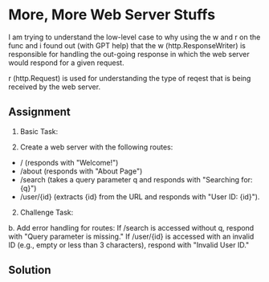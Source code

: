 # More, More Web Server Stuffs

I am trying to understand the low-level case to why using the w and r on the func and i found out (with GPT help) that the w (http.ResponseWriter) is responsible for handling the out-going response in which the web server would respond for a given request.

r (http.Request) is used for understanding the type of reqest that is being received by the web server.

## Assignment
1. Basic Task:

1. Create a web server with the following routes:
- / (responds with "Welcome!")
- /about (responds with "About Page")
- /search (takes a query parameter q and responds with "Searching for: {q}")
- /user/{id} (extracts {id} from the URL and responds with "User ID: {id}").

2. Challenge Task:

b. Add error handling for routes:
    If /search is accessed without q, respond with "Query parameter is missing."
    If /user/{id} is accessed with an invalid ID (e.g., empty or less than 3 characters), respond with "Invalid User ID."

## Solution

